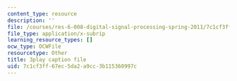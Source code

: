 ```yaml
---
content_type: resource
description: ''
file: /courses/res-6-008-digital-signal-processing-spring-2011/7c1cf3ff67ec5da2a9cc3b115360997c_JtJ3v__Rx7E.vtt
file_type: application/x-subrip
learning_resource_types: []
ocw_type: OCWFile
resourcetype: Other
title: 3play caption file
uid: 7c1cf3ff-67ec-5da2-a9cc-3b115360997c
---
```


